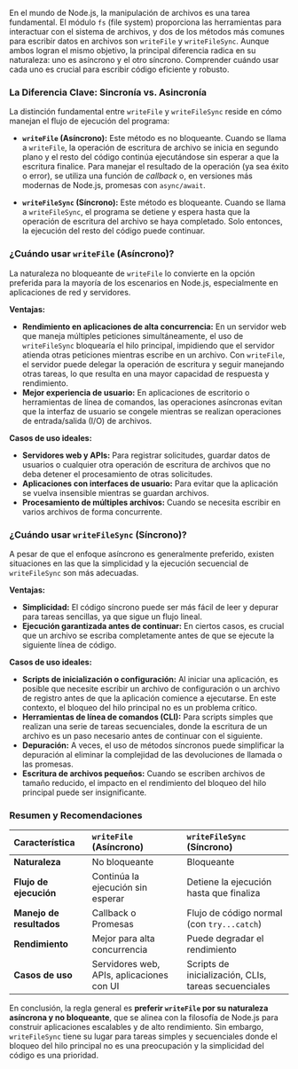 En el mundo de Node.js, la manipulación de archivos es una tarea fundamental. El módulo `fs` (file system) proporciona las herramientas para interactuar con el sistema de archivos, y dos de los métodos más comunes para escribir datos en archivos son `writeFile` y `writeFileSync`. Aunque ambos logran el mismo objetivo, la principal diferencia radica en su naturaleza: uno es asíncrono y el otro síncrono. Comprender cuándo usar cada uno es crucial para escribir código eficiente y robusto.

### La Diferencia Clave: Sincronía vs. Asincronía

La distinción fundamental entre `writeFile` y `writeFileSync` reside en cómo manejan el flujo de ejecución del programa:

*   **`writeFile` (Asíncrono):** Este método es no bloqueante. Cuando se llama a `writeFile`, la operación de escritura de archivo se inicia en segundo plano y el resto del código continúa ejecutándose sin esperar a que la escritura finalice. Para manejar el resultado de la operación (ya sea éxito o error), se utiliza una función de *callback* o, en versiones más modernas de Node.js, promesas con `async/await`.

*   **`writeFileSync` (Síncrono):** Este método es bloqueante. Cuando se llama a `writeFileSync`, el programa se detiene y espera hasta que la operación de escritura del archivo se haya completado. Solo entonces, la ejecución del resto del código puede continuar.

### ¿Cuándo usar `writeFile` (Asíncrono)?

La naturaleza no bloqueante de `writeFile` lo convierte en la opción preferida para la mayoría de los escenarios en Node.js, especialmente en aplicaciones de red y servidores.

**Ventajas:**

*   **Rendimiento en aplicaciones de alta concurrencia:** En un servidor web que maneja múltiples peticiones simultáneamente, el uso de `writeFileSync` bloquearía el hilo principal, impidiendo que el servidor atienda otras peticiones mientras escribe en un archivo. Con `writeFile`, el servidor puede delegar la operación de escritura y seguir manejando otras tareas, lo que resulta en una mayor capacidad de respuesta y rendimiento.
*   **Mejor experiencia de usuario:** En aplicaciones de escritorio o herramientas de línea de comandos, las operaciones asíncronas evitan que la interfaz de usuario se congele mientras se realizan operaciones de entrada/salida (I/O) de archivos.

**Casos de uso ideales:**

*   **Servidores web y APIs:** Para registrar solicitudes, guardar datos de usuarios o cualquier otra operación de escritura de archivos que no deba detener el procesamiento de otras solicitudes.
*   **Aplicaciones con interfaces de usuario:** Para evitar que la aplicación se vuelva insensible mientras se guardan archivos.
*   **Procesamiento de múltiples archivos:** Cuando se necesita escribir en varios archivos de forma concurrente.

### ¿Cuándo usar `writeFileSync` (Síncrono)?

A pesar de que el enfoque asíncrono es generalmente preferido, existen situaciones en las que la simplicidad y la ejecución secuencial de `writeFileSync` son más adecuadas.

**Ventajas:**

*   **Simplicidad:** El código síncrono puede ser más fácil de leer y depurar para tareas sencillas, ya que sigue un flujo lineal.
*   **Ejecución garantizada antes de continuar:** En ciertos casos, es crucial que un archivo se escriba completamente antes de que se ejecute la siguiente línea de código.

**Casos de uso ideales:**

*   **Scripts de inicialización o configuración:** Al iniciar una aplicación, es posible que necesite escribir un archivo de configuración o un archivo de registro antes de que la aplicación comience a ejecutarse. En este contexto, el bloqueo del hilo principal no es un problema crítico.
*   **Herramientas de línea de comandos (CLI):** Para scripts simples que realizan una serie de tareas secuenciales, donde la escritura de un archivo es un paso necesario antes de continuar con el siguiente.
*   **Depuración:** A veces, el uso de métodos síncronos puede simplificar la depuración al eliminar la complejidad de las devoluciones de llamada o las promesas.
*   **Escritura de archivos pequeños:** Cuando se escriben archivos de tamaño reducido, el impacto en el rendimiento del bloqueo del hilo principal puede ser insignificante.

### Resumen y Recomendaciones

| Característica | `writeFile` (Asíncrono) | `writeFileSync` (Síncrono) |
| :--- | :--- | :--- |
| **Naturaleza** | No bloqueante | Bloqueante |
| **Flujo de ejecución** | Continúa la ejecución sin esperar | Detiene la ejecución hasta que finaliza |
| **Manejo de resultados** | Callback o Promesas | Flujo de código normal (con `try...catch`) |
| **Rendimiento** | Mejor para alta concurrencia | Puede degradar el rendimiento |
| **Casos de uso** | Servidores web, APIs, aplicaciones con UI | Scripts de inicialización, CLIs, tareas secuenciales |

En conclusión, la regla general es **preferir `writeFile` por su naturaleza asíncrona y no bloqueante**, que se alinea con la filosofía de Node.js para construir aplicaciones escalables y de alto rendimiento. Sin embargo, `writeFileSync` tiene su lugar para tareas simples y secuenciales donde el bloqueo del hilo principal no es una preocupación y la simplicidad del código es una prioridad.
